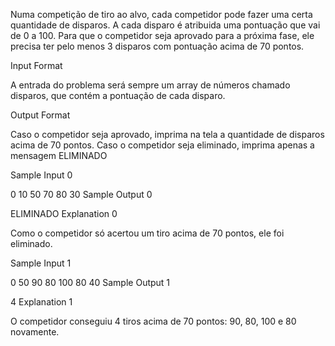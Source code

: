 Numa competição de tiro ao alvo, cada competidor pode fazer uma certa quantidade de disparos. A cada disparo é atribuida uma pontuação que vai de 0 a 100. Para que o competidor seja aprovado para a próxima fase, ele precisa ter pelo menos 3 disparos com pontuação acima de 70 pontos.

Input Format

A entrada do problema será sempre um array de números chamado disparos, que contém a pontuação de cada disparo.

Output Format

Caso o competidor seja aprovado, imprima na tela a quantidade de disparos acima de 70 pontos. Caso o competidor seja eliminado, imprima apenas a mensagem ELIMINADO

Sample Input 0

0 10 50 70 80 30
Sample Output 0

ELIMINADO
Explanation 0

Como o competidor só acertou um tiro acima de 70 pontos, ele foi eliminado.

Sample Input 1

0 50 90 80 100 80 40
Sample Output 1

4
Explanation 1

O competidor conseguiu 4 tiros acima de 70 pontos: 90, 80, 100 e 80 novamente.